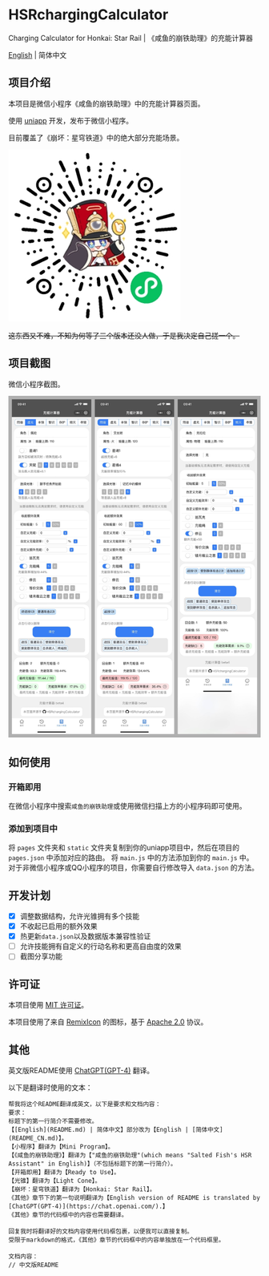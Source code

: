 # HSRchargingCalculator

Charging Calculator for Honkai: Star Rail | 《咸鱼的崩铁助理》的充能计算器 

[English](README.md) | 简体中文

## 项目介绍

本项目是微信小程序《咸鱼的崩铁助理》中的充能计算器页面。

使用 [uniapp](https://uniapp.dcloud.net.cn/) 开发，发布于微信小程序。

目前覆盖了《崩坏：星穹铁道》中的绝大部分充能场景。

![miniprogram-qrcode](img/miniprogram-qrcode.jpg)

~~这东西又不难，不知为何等了三个版本还没人做，于是我决定自己搓一个。~~

## 项目截图

微信小程序截图。

![preview](/img/preview.jpg)

## 如何使用

### 开箱即用

在微信小程序中搜索`咸鱼的崩铁助理`或使用微信扫描上方的小程序码即可使用。

### 添加到项目中

将 `pages` 文件夹和 `static` 文件夹复制到你的uniapp项目中，然后在项目的 `pages.json` 中添加对应的路由。
将 `main.js` 中的方法添加到你的 `main.js` 中。
对于非微信小程序或QQ小程序的项目，你需要自行修改导入 `data.json` 的方法。

## 开发计划

- [x] 调整数据结构，允许光锥拥有多个技能
- [x] 不收起已启用的额外效果
- [x] 热更新`data.json`以及数据版本兼容性验证
- [ ] 允许技能拥有自定义的行动名称和更高自由度的效果
- [ ] 截图分享功能

## 许可证

本项目使用 [MIT 许可证](LICENSE)。

本项目使用了来自 [RemixIcon](https://github.com/Remix-Design/RemixIcon/) 的图标，基于 [Apache 2.0](https://github.com/Remix-Design/RemixIcon/blob/master/License) 协议。

## 其他

英文版README使用 [ChatGPT(GPT-4)](https://chat.openai.com/) 翻译。

以下是翻译时使用的文本：

```
帮我将这个README翻译成英文，以下是要求和文档内容：
要求：
标题下的第一行简介不需要修改。
【[English](README.md) | 简体中文】部分改为【English | [简体中文](README_CN.md)】。
【小程序】翻译为【Mini Program】。
【《咸鱼的崩铁助理》】翻译为【"咸鱼的崩铁助理"(which means "Salted Fish's HSR Assistant" in English)】（不包括标题下的第一行简介）。
【开箱即用】翻译为【Ready to Use】。
【光锥】翻译为【Light Cone】。
【崩坏：星穹铁道】翻译为【Honkai: Star Rail】。
《其他》章节下的第一句说明翻译为【English version of README is translated by [ChatGPT(GPT-4)](https://chat.openai.com/).】
《其他》章节的代码框中的内容也需要翻译。

回复我时将翻译好的文档内容使用代码框包裹，以便我可以直接复制。
受限于markdown的格式，《其他》章节的代码框中的内容单独放在一个代码框里。

文档内容：
// 中文版README
```